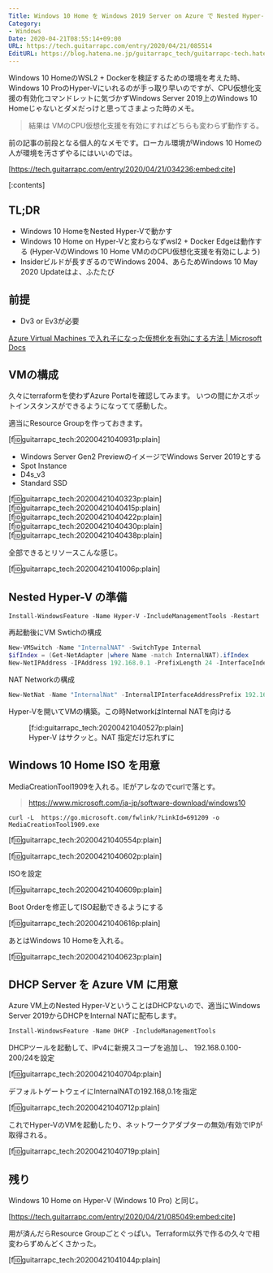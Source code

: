 ```yaml
---
Title: Windows 10 Home を Windows 2019 Server on Azure で Nested Hyper-V にインストールする
Category:
- Windows
Date: 2020-04-21T08:55:14+09:00
URL: https://tech.guitarrapc.com/entry/2020/04/21/085514
EditURL: https://blog.hatena.ne.jp/guitarrapc_tech/guitarrapc-tech.hatenablog.com/atom/entry/26006613553583568
---
```


Windows 10 HomeのWSL2 + Dockerを検証するための環境を考えた時、Windows 10 ProのHyper-Vにいれるのが手っ取り早いのですが、CPU仮想化支援の有効化コマンドレットに気づかずWindows Server 2019上のWindows 10 Homeじゃないとダメだっけと思ってさまよった時のメモ。

> 結果は VMのCPU仮想化支援を有効にすればどちらも変わらず動作する。

前の記事の前段となる個人的なメモです。ローカル環境がWindows 10 Homeの人が環境を汚さずやるにはいいのでは。

[https://tech.guitarrapc.com/entry/2020/04/21/034236:embed:cite]

[:contents]

## TL;DR

* Windows 10 HomeをNested Hyper-Vで動かす
* Windows 10 Home on Hyper-Vと変わらなずwsl2 + Docker Edgeは動作する (Hyper-VのWindows 10 Home VMののCPU仮想化支援を有効にしよう)
* Insiderビルドが長すぎるのでWindows 2004、あらためWindows 10 May 2020 Updateはよ、ふたたび

## 前提

* Dv3 or Ev3が必要

[Azure Virtual Machines で入れ子になった仮想化を有効にする方法 \| Microsoft Docs](https://docs.microsoft.com/ja-jp/azure/virtual-machines/windows/nested-virtualization)


## VMの構成

久々にterraformを使わずAzure Portalを確認してみます。
いつの間にかスポットインスタンスができるようになってて感動した。

適当にResource Groupを作っておきます。

[f:id:guitarrapc_tech:20200421040931p:plain]

* Windows Server Gen2 PreviewのイメージでWindows Server 2019とする
* Spot Instance
* D4s_v3
* Standard SSD

[f:id:guitarrapc_tech:20200421040323p:plain]
[f:id:guitarrapc_tech:20200421040415p:plain]
[f:id:guitarrapc_tech:20200421040422p:plain]
[f:id:guitarrapc_tech:20200421040430p:plain]
[f:id:guitarrapc_tech:20200421040438p:plain]

全部できるとリソースこんな感じ。

[f:id:guitarrapc_tech:20200421041006p:plain]

## Nested Hyper-V の準備

```shell
Install-WindowsFeature -Name Hyper-V -IncludeManagementTools -Restart
```

再起動後にVM Swtichの構成

```powershell
New-VMSwitch -Name "InternalNAT" -SwitchType Internal
$ifIndex = (Get-NetAdapter |where Name -match InternalNAT).ifIndex
New-NetIPAddress -IPAddress 192.168.0.1 -PrefixLength 24 -InterfaceIndex $ifIndex
```

NAT Networkの構成

```powershell
New-NetNat -Name "InternalNat" -InternalIPInterfaceAddressPrefix 192.168.0.0/24
```

Hyper-Vを開いてVMの構築。この時NetworkはInternal NATを向ける

<figure class="figure-image figure-image-fotolife" title="Hyper-V はサクッと。NAT 指定だけ忘れずに">[f:id:guitarrapc_tech:20200421040527p:plain]<figcaption>Hyper-V はサクッと。NAT 指定だけ忘れずに</figcaption></figure>

## Windows 10 Home ISO を用意

MediaCreationTool1909を入れる。IEがアレなのでcurlで落とす。

> https://www.microsoft.com/ja-jp/software-download/windows10

```shell
curl -L  https://go.microsoft.com/fwlink/?LinkId=691209 -o MediaCreationTool1909.exe
```

[f:id:guitarrapc_tech:20200421040554p:plain]

[f:id:guitarrapc_tech:20200421040602p:plain]

ISOを設定

[f:id:guitarrapc_tech:20200421040609p:plain]

Boot Orderを修正してISO起動できるようにする

[f:id:guitarrapc_tech:20200421040616p:plain]

あとはWindows 10 Homeを入れる。

[f:id:guitarrapc_tech:20200421040623p:plain]

## DHCP Server を Azure VM に用意

Azure VM上のNested Hyper-VということはDHCPないので、適当にWindows Server 2019からDHCPをInternal NATに配布します。

```powershell
Install-WindowsFeature -Name DHCP -IncludeManagementTools
```

DHCPツールを起動して、IPv4に新規スコープを追加し、 192.168.0.100-200/24を設定

[f:id:guitarrapc_tech:20200421040704p:plain]

デフォルトゲートウェイにInternalNATの192.168,0.1を指定

[f:id:guitarrapc_tech:20200421040712p:plain]

これでHyper-VのVMを起動したり、ネットワークアダプターの無効/有効でIPが取得される。

[f:id:guitarrapc_tech:20200421040719p:plain]

## 残り

Windows 10 Home on Hyper-V (Windows 10 Pro) と同じ。

[https://tech.guitarrapc.com/entry/2020/04/21/085049:embed:cite]

用が済んだらResource Groupごとぐっぱい。Terraform以外で作るの久々で相変わらずめんどくさかった。

[f:id:guitarrapc_tech:20200421041044p:plain]
